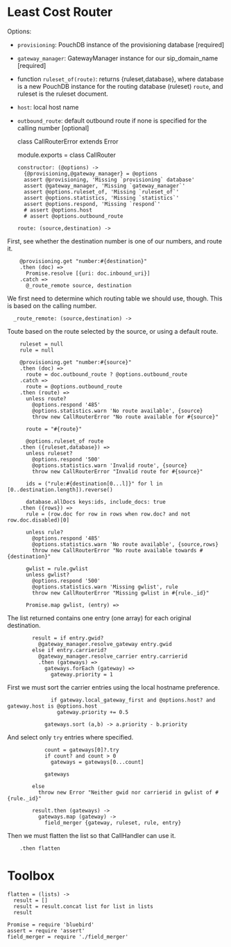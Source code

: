 Least Cost Router
=================

Options:
- `provisioning`: PouchDB instance of the provisioning database [required]
- `gateway_manager`: GatewayManager instance for our sip_domain_name [required]
- function `ruleset_of(route)`: returns {ruleset,database}, where database is a new PouchDB instance for the routing database (ruleset) `route`, and ruleset is the ruleset document.
- `host`: local host name
- `outbound_route`: default outbound route if none is specified for the calling number [optional]

    class CallRouterError extends Error

    module.exports = class CallRouter

      constructor: (@options) ->
        {@provisioning,@gateway_manager} = @options
        assert @provisioning, 'Missing `provisioning` database'
        assert @gateway_manager, 'Missing `gateway_manager`'
        assert @options.ruleset_of, 'Missing `ruleset_of`'
        assert @options.statistics, 'Missing `statistics`'
        assert @options.respond, 'Missing `respond`'
        # assert @options.host
        # assert @options.outbound_route

      route: (source,destination) ->

First, see whether the destination number is one of our numbers, and route it.

        @provisioning.get "number:#{destination}"
        .then (doc) =>
          Promise.resolve [{uri: doc.inbound_uri}]
        .catch =>
          @_route_remote source, destination

We first need to determine which routing table we should use, though.
This is based on the calling number.

      _route_remote: (source,destination) ->

Toute based on the route selected by the source, or using a default route.

        ruleset = null
        rule = null

        @provisioning.get "number:#{source}"
        .then (doc) =>
          route = doc.outbound_route ? @options.outbound_route
        .catch =>
          route = @options.outbound_route
        .then (route) =>
          unless route?
            @options.respond '485'
            @options.statistics.warn 'No route available', {source}
            throw new CallRouterError "No route available for #{source}"

          route = "#{route}"

          @options.ruleset_of route
        .then ({ruleset,database}) =>
          unless ruleset?
            @options.respond '500'
            @options.statistics.warn 'Invalid route', {source}
            throw new CallRouterError "Invalid route for #{source}"

          ids = ("rule:#{destination[0...l]}" for l in [0..destination.length]).reverse()

          database.allDocs keys:ids, include_docs: true
        .then ({rows}) =>
          rule = (row.doc for row in rows when row.doc? and not row.doc.disabled)[0]

          unless rule?
            @options.respond '485'
            @options.statistics.warn 'No route available', {source,rows}
            throw new CallRouterError "No route available towards #{destination}"

          gwlist = rule.gwlist
          unless gwlist?
            @options.respond '500'
            @options.statistics.warn 'Missing gwlist', rule
            throw new CallRouterError "Missing gwlist in #{rule._id}"

          Promise.map gwlist, (entry) =>

The list returned contains one entry (one array) for each original destination.

            result = if entry.gwid?
              @gateway_manager.resolve_gateway entry.gwid
            else if entry.carrierid?
              @gateway_manager.resolve_carrier entry.carrierid
              .then (gateways) =>
                gateways.forEach (gateway) =>
                  gateway.priority = 1

First we must sort the carrier entries using the local hostname preference.

                  if gateway.local_gateway_first and @options.host? and gateway.host is @options.host
                    gateway.priority += 0.5

                gateways.sort (a,b) -> a.priority - b.priority

And select only `try` entries where specified.

                count = gateways[0]?.try
                if count? and count > 0
                  gateways = gateways[0...count]

                gateways

            else
              throw new Error "Neither gwid nor carrierid in gwlist of #{rule._id}"

            result.then (gateways) ->
              gateways.map (gateway) ->
                field_merger {gateway, ruleset, rule, entry}

Then we must flatten the list so that CallHandler can use it.

        .then flatten


Toolbox
=======

    flatten = (lists) ->
      result = []
      result = result.concat list for list in lists
      result

    Promise = require 'bluebird'
    assert = require 'assert'
    field_merger = require './field_merger'
